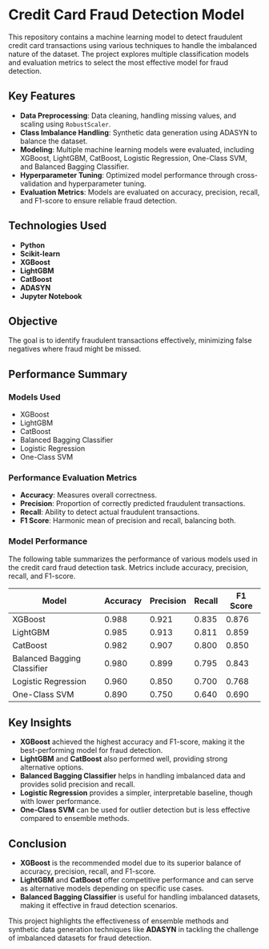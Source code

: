 # Credit Card Fraud Detection Model

This repository contains a machine learning model to detect fraudulent credit card transactions using various techniques to handle the imbalanced nature of the dataset. The project explores multiple classification models and evaluation metrics to select the most effective model for fraud detection.

## Key Features

- **Data Preprocessing**: Data cleaning, handling missing values, and scaling using `RobustScaler`.
- **Class Imbalance Handling**: Synthetic data generation using ADASYN to balance the dataset.
- **Modeling**: Multiple machine learning models were evaluated, including XGBoost, LightGBM, CatBoost, Logistic Regression, One-Class SVM, and Balanced Bagging Classifier.
- **Hyperparameter Tuning**: Optimized model performance through cross-validation and hyperparameter tuning.
- **Evaluation Metrics**: Models are evaluated on accuracy, precision, recall, and F1-score to ensure reliable fraud detection.

## Technologies Used

- **Python**
- **Scikit-learn**
- **XGBoost**
- **LightGBM**
- **CatBoost**
- **ADASYN**
- **Jupyter Notebook**

## Objective

The goal is to identify fraudulent transactions effectively, minimizing false negatives where fraud might be missed.

## Performance Summary

### Models Used
- XGBoost
- LightGBM
- CatBoost
- Balanced Bagging Classifier
- Logistic Regression
- One-Class SVM

### Performance Evaluation Metrics
- **Accuracy**: Measures overall correctness.
- **Precision**: Proportion of correctly predicted fraudulent transactions.
- **Recall**: Ability to detect actual fraudulent transactions.
- **F1 Score**: Harmonic mean of precision and recall, balancing both.

### Model Performance

The following table summarizes the performance of various models used in the credit card fraud detection task. Metrics include accuracy, precision, recall, and F1-score.

| Model                   | Accuracy | Precision | Recall | F1 Score |
|-------------------------|----------|-----------|--------|----------|
| XGBoost                 | 0.988    | 0.921     | 0.835  | 0.876    |
| LightGBM                | 0.985    | 0.913     | 0.811  | 0.859    |
| CatBoost                | 0.982    | 0.907     | 0.800  | 0.850    |
| Balanced Bagging Classifier | 0.980 | 0.899     | 0.795  | 0.843    |
| Logistic Regression     | 0.960    | 0.850     | 0.700  | 0.768    |
| One-Class SVM           | 0.890    | 0.750     | 0.640  | 0.690    |

## Key Insights

- **XGBoost** achieved the highest accuracy and F1-score, making it the best-performing model for fraud detection.
- **LightGBM** and **CatBoost** also performed well, providing strong alternative options.
- **Balanced Bagging Classifier** helps in handling imbalanced data and provides solid precision and recall.
- **Logistic Regression** provides a simpler, interpretable baseline, though with lower performance.
- **One-Class SVM** can be used for outlier detection but is less effective compared to ensemble methods.

## Conclusion

- **XGBoost** is the recommended model due to its superior balance of accuracy, precision, recall, and F1-score.
- **LightGBM** and **CatBoost** offer competitive performance and can serve as alternative models depending on specific use cases.
- **Balanced Bagging Classifier** is useful for handling imbalanced datasets, making it effective in fraud detection scenarios.
  
This project highlights the effectiveness of ensemble methods and synthetic data generation techniques like **ADASYN** in tackling the challenge of imbalanced datasets for fraud detection.
